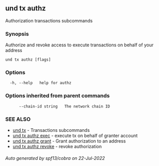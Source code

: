 ## und tx authz

Authorization transactions subcommands

### Synopsis

Authorize and revoke access to execute transactions on behalf of your address

```
und tx authz [flags]
```

### Options

```
  -h, --help   help for authz
```

### Options inherited from parent commands

```
      --chain-id string   The network chain ID
```

### SEE ALSO

* [und tx](und_tx.md)	 - Transactions subcommands
* [und tx authz exec](und_tx_authz_exec.md)	 - execute tx on behalf of granter account
* [und tx authz grant](und_tx_authz_grant.md)	 - Grant authorization to an address
* [und tx authz revoke](und_tx_authz_revoke.md)	 - revoke authorization

###### Auto generated by spf13/cobra on 22-Jul-2022

